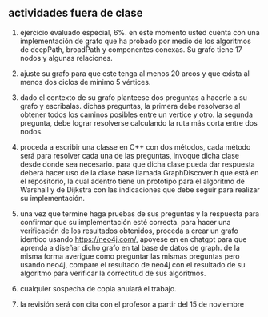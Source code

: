 ## actividades fuera de clase

1. ejercicio evaluado especial, 6%. en este momento usted cuenta con una implementación de grafo que ha probado por medio de los algoritmos de deepPath, broadPath y componentes conexas. Su grafo tiene 17 nodos y algunas relaciones.

2. ajuste su grafo para que este tenga al menos 20 arcos y que exista al menos dos ciclos de mínimo 5 vértices.

3. dado el contexto de su grafo planteese dos preguntas a hacerle a su grafo y escribalas. dichas preguntas, la primera debe resolverse al obtener todos los caminos posibles entre un vertice y otro. la segunda pregunta, debe lograr resolverse calculando la ruta más corta entre dos nodos.

4. proceda a escribir una classe en C++ con dos métodos, cada método será para resolver cada una de las preguntas, invoque dicha clase desde donde sea necesario. para que dicha clase pueda dar respuesta deberá hacer uso de la clase base llamada GraphDiscover.h que está en el repositorio, la cual adentro tiene un prototipo para el algoritmo de Warshall y de Dijkstra con las indicaciones que debe seguir para realizar su implementación.

5. una vez que termine haga pruebas de sus preguntas y la respuesta para confirmar que su implementación esté correcta. para hacer una verificación de los resultados obtenidos, proceda a crear un grafo identico usando https://neo4j.com/, apoyese en en chatgpt para que aprenda a diseñar dicho grafo en tal base de datos de graph. de la misma forma averigue como preguntar las mismas preguntas pero usando neo4j, compare el resultado de neo4j con el resultado de su algoritmo para verificar la correctitud de sus algoritmos.

6. cualquier sospecha de copia anulará el trabajo.

7. la revisión será con cita con el profesor a partir del 15 de noviembre
